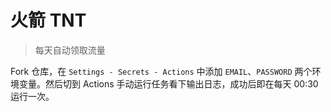 # 火箭 TNT

> 每天自动领取流量

Fork 仓库，在 `Settings - Secrets - Actions` 中添加 `EMAIL`、`PASSWORD` 两个环境变量。然后切到 Actions 手动运行任务看下输出日志，成功后即在每天 00:30 运行一次。